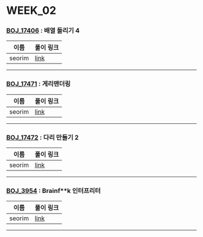 # WEEK_02

### [BOJ_17406](https://boj.kr/17406) : 배열 돌리기 4

|이름|풀이 링크|
|--|--|
|seorim| [link](BOJ_17406/seorim.py)
---


### [BOJ_17471](https://boj.kr/17471) : 게리맨더링

|이름|풀이 링크|
|--|--|
|seorim| [link](BOJ_17471/seorim.py)
---


### [BOJ_17472](https://boj.kr/17472) : 다리 만들기 2

|이름|풀이 링크|
|--|--|
|seorim| [link](BOJ_17472/seorim.py)
---


### [BOJ_3954](https://boj.kr/3954) : Brainf**k 인터프리터

|이름|풀이 링크|
|--|--|
|seorim| [link](BOJ_3954/seorim.py)
---
